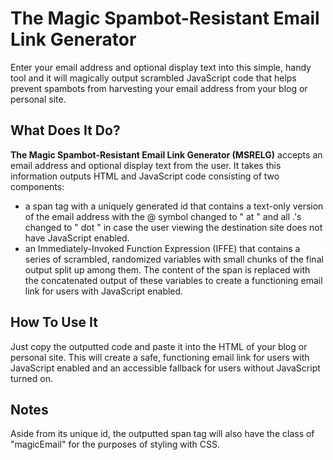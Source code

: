 # The Magic Spambot-Resistant Email Link Generator

Enter your email address and optional display text into this simple, handy tool and it will magically output scrambled JavaScript code that helps prevent spambots from harvesting your email address from your blog or personal site.

## What Does It Do?

**The Magic Spambot-Resistant Email Link Generator (MSRELG)** accepts an email address and optional display text from the user. It takes this information outputs HTML and JavaScript code consisting of two components:

* a span tag with a uniquely generated id that contains a text-only version of the email address with the @ symbol changed to " at " and all .'s changed to " dot " in case the user viewing the destination site does not have JavaScript enabled.
* an Immediately-Invoked Function Expression (IFFE) that contains a series of scrambled, randomized variables with small chunks of the final output split up among them. The content of the span is replaced with the concatenated output of these variables to create a functioning email link for users with JavaScript enabled. 

## How To Use It

Just copy the outputted code and paste it into the HTML of your blog or personal site. This will create a safe, functioning email link for users with JavaScript enabled and an accessible fallback for users without JavaScript turned on.

## Notes

Aside from its unique id, the outputted span tag will also have the class of "magicEmail" for the purposes of styling with CSS.
